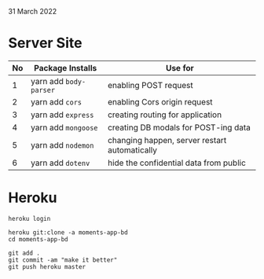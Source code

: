 31 March 2022 

# Server Site

|No| Package Installs       | Use for                                       |
|--|------------------------|-----------------------------------------------|
|1 | yarn add `body-parser` | enabling POST request                         |
|2 | yarn add `cors`        | enabling Cors origin request                  |
|3 | yarn add `express`     | creating routing for application              |
|4 | yarn add `mongoose`    | creating DB modals for POST-ing data          |
|5 | yarn add `nodemon`     | changing happen, server restart automatically |
|6 | yarn add `dotenv`      | hide the confidential data from public        |


# Heroku

```
heroku login

heroku git:clone -a moments-app-bd
cd moments-app-bd

git add .
git commit -am "make it better"
git push heroku master
```